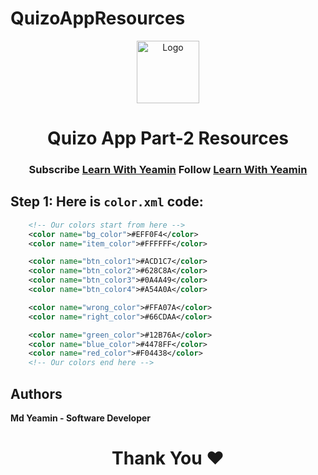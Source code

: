 # QuizoAppResources

<p align="center">
  <a href="https://github.com/i-rin-eam">
    <img src="https://avatars.githubusercontent.com/u/154800878?s=400&u=5d18880cc28646190a19a971bfcdbc54644eab07&v=4" alt="Logo" width="100" height="100">
  </a> 
<h1 align='center'>Quizo App Part-2 Resources</h1>
<h3 align='center'>
  Subscribe <a href="youtube.com/@LearnWithYeamin">Learn With Yeamin</a>
  Follow <a href="facebook.com/LWYEAMIN">Learn With Yeamin</a>
</h3>
</p>

## Step 1: Here is `color.xml` code: 
```xml
    <!-- Our colors start from here -->
    <color name="bg_color">#EFF0F4</color>
    <color name="item_color">#FFFFFF</color>

    <color name="btn_color1">#ACD1C7</color>
    <color name="btn_color2">#628C8A</color>
    <color name="btn_color3">#0A4A49</color>
    <color name="btn_color4">#A54A0A</color>

    <color name="wrong_color">#FFA07A</color>
    <color name="right_color">#66CDAA</color>

    <color name="green_color">#12B76A</color>
    <color name="blue_color">#4478FF</color>
    <color name="red_color">#F04438</color>
    <!-- Our colors end here -->
```
## Authors

**Md Yeamin - Software Developer**

<h1 align="center">Thank You ❤️</h1>
